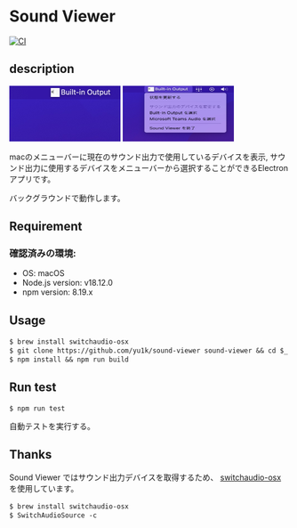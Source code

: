 # Sound Viewer 

[![CI](https://github.com/yu1k/sound-viewer/actions/workflows/ci.yml/badge.svg)](https://github.com/yu1k/sound-viewer/actions/workflows/ci.yml)

## description

<p>
  <img src="./assets/image01.jpg" width="200px" height="100">
  <img src="./assets/image02.jpg" width="200px" height="100">
</p>

macのメニューバーに現在のサウンド出力で使用しているデバイスを表示, サウンド出力に使用するデバイスをメニューバーから選択することができるElectronアプリです。

バックグラウンドで動作します。

## Requirement

### 確認済みの環境:

- OS: macOS
- Node.js version: v18.12.0
- npm version: 8.19.x

## Usage

```
$ brew install switchaudio-osx
$ git clone https://github.com/yu1k/sound-viewer sound-viewer && cd $_
$ npm install && npm run build
```

## Run test

```
$ npm run test
```

自動テストを実行する。

## Thanks

Sound Viewer ではサウンド出力デバイスを取得するため、 [switchaudio-osx](https://github.com/deweller/switchaudio-osx) を使用しています。

```
$ brew install switchaudio-osx
$ SwitchAudioSource -c
```